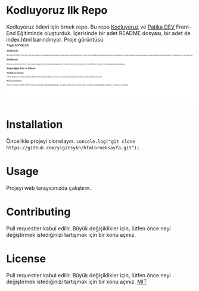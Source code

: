 # Kodluyoruz Ilk Repo
Kodluyoruz ödevi için örnek repo. Bu repo [Kodluyoruz](https://www.kodluyoruz.org/) ve [Patika DEV](https://www.patika.dev) Front-End Eğitiminde oluşturduk. İçerisinde bir adet README dosyası, bir adet de index.html barındırıyor.
Proje görüntüsü
![Proje Görüntüsü](https://github.com/yigitsykn/htmlorneksayfa/blob/main/proje-ss.jpg)
# Installation
Öncelikle projeyi clonelayın.
`console.log("git clone https://github.com/yigitsykn/htmlorneksayfa.git");`
# Usage
Projeyi web tarayıcınızda çalıştırın.

# Contributing
Pull requestler kabul edilir. Büyük değişiklikler için, lütfen önce neyi değiştirmek istediğinizi tartışmak için bir konu açınız.

# License
Pull requestler kabul edilir. Büyük değişiklikler için, lütfen önce neyi değiştirmek istediğinizi tartışmak için bir konu açınız.
[MIT](https://choosealicense.com/licenses/mit/)
